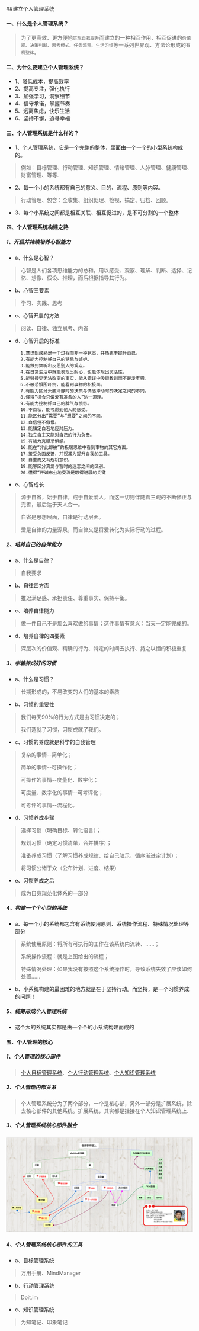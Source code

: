##建立个人管理系统

#### 一、什么是个人管理系统？

> 为了更高效、更方便地`实现自我提升`而建立的一种相互作用、相互促进的`价值观、决策判断、思考模式、任务流程、生活习惯`等一系列世界观、方法论形成的`有机整体`。

#### 二、为什么要建立个人管理系统？

* 1、降低成本，提高效率
* 2、提高专注，强化执行
* 3、加强学习，洞察细节
* 4、信守承诺，掌握节奏
* 5、远离焦虑，快乐生活
* 6、坚持不懈，追寻幸福

#### 三、个人管理系统是什么样的？

* 1、个人管理系统，它是一个完整的整体，里面由一个一个的小型系统构成的。
> 例如：目标管理、行动管理、知识管理、情绪管理、人脉管理、健康管理、财富管理、等等.

* 2、每一个小的系统都有自己的意义、目的、流程、原则等内容。
> 行动管理、包含：全收集、组织处理、检视、搞定、归档、回顾。

* 3、每个小系统之间都是相互关联、相互促进的，是不可分割的一个整体

#### 四、个人管理系统构建之路

##### 1、开启并持续培养心智能力
* a、什么是心智？
> 心智是人们各项思维能力的总和，用以感受、观察、理解、判断、选择、记忆、想像、假设、推理，而后根据指导其行为。

* b、心智三要素
> 学习、实践、思考

* c、心智开启的方法
> 阅读、自律、独立思考、内省

* d、心智开启的标准

		1.意识到成熟是一个过程而非一种状态，并热衷于提升自己。
		2.有能力控制好自己的猜忌与嫉妒。
		3.能做到倾听和反思别人的观点。
		4.在日常生活中既能表现出耐心，也能体现出灵活性。
		5.能够接受无法改变的事实，能从错误中吸取教训而不是发牢骚。
		6.不被恐惧所吓倒，能看到事物的积极面。
		7.有能力区分头脑冷静时的决策与情感冲动时的决定之间的不同。
		8.懂得“机会只偏爱有准备的人”这一道理。
		9.有能力控制好自己的脾气与愤怒。
		10.不自私，能考虑到他人的感受。
		11.能区分出“需要”与“想要”之间的不同。
		12.自信但不傲慢。
		13.能镇定自若地应对压力。
		14.独立自主又能对自己的行为负责。
		15.有能力克服恐惧感。
		16.能在“非此即彼”的极端思维中看到事物的其它方面。
		17.接受负面反馈，并视其为提升自我的工具。
		18.自重而又有危机意识。
		19.能够区分真爱与暂时的迷恋之间的区别。
		20.懂得“开诚布公地交流是取得进展的关键

* e、心智成长
> 源于自省，始于自律，成于自爱爱人，而这一切则伴随着三观的不断修正与完善，最后达于天人合一。
> 
> 自省是思想层面，自律是行动层面。
> 
> 爱是自律的力量源泉，而自律又是将爱转化为实际行动的过程。

##### 2、培养自己的自律能力
* a、什么是自律？
> 自我要求

* b、自律四方面
> 推迟满足感、承担责任、尊重事实、保持平衡。

* c、培养自律能力
> 做一件自己不是那么喜欢做的事情；这件事情有意义；当天一定能完成的。

* d、培养自律的四要素
> 深层次的价值观、精确的行为、特定的时间去执行、持之以恒的积极重复

##### 3、学着养成好的习惯
* a、什么是习惯？
> 长期形成的，不易改变的人们的基本的素质

* b、习惯的重要性
> 我们每天90%的行为方式是由习惯决定的；
> 
> 我们造就了习惯，习惯成就了我们。

* c、习惯的养成就是科学的自我管理
> 复杂的事情--简单化；
> 
> 简单的事情--可操作化；
> 
> 可操作的事情--度量化、数字化；
> 
> 可度量、数字化的事情--可考评化；
> 
> 可考评的事情--流程化。

* d、习惯养成步骤
> 选择习惯（明确目标、转化语言）；
> 
> 规划习惯（确定习惯清单，合并排序）；
> 
> 准备养成习惯（了解习惯养成规律、给自己暗示，循序渐进定计划）；
> 
> 将习惯公诸于众（公布计划、进度、结果）

* e、习惯养成之后
> 成为自身规范化体系的一部分

##### 4、构建一个个小型的系统
* a、每一个小的系统都包含有系统使用原则、系统操作流程、特殊情况处理等部分
> 系统使用原则：将所有可执行的工作在该系统内流转、……；
> 
> 系统操作流程：就是上图给出的流程；
> 
> 特殊情况处理：如果我没有按照这个系统操作时，导致系统失效了应该如何处置……

* b、小系统构建的最困难的地方就是在于坚持行动。而坚持，是一个习惯养成的问题！

##### 5、统筹形成个人管理系统

* 这个大的系统其实都是由一个个的小系统构建而成的

#### 五、个人管理的核心

##### 1、个人管理的核心部件
> [个人目标管理系统](PGM.md)、[个人行动管理系统](PAM.md)、[个人知识管理系统](PKM.md)

##### 2、个人管理内部关系
> 个人管理系统分为了两个部分，一个是核心部，另外一部分是扩展系统，除去核心部件的其他系统。扩展系统，其实都是挂接在个人知识管理系统上.

##### 3、个人管理系统核心部件融合
![个人管理系统](pms_all.png)

##### 4、个人管理系统核心部件的工具

* a、目标管理系统
> 万用手册、MindManager

* b、行动管理系统
> Doit.im

* c、知识管理系统
> 为知笔记、印象笔记

